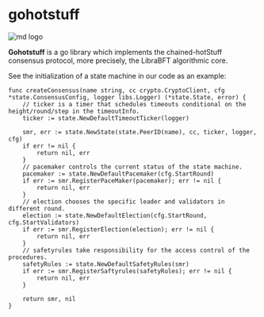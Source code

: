 # gohotstuff

![md logo](https://github.com/aucusaga/gohotstuff/blob/main/image/hot_gopher.png)

**Gohotstuff** is a go library which implements the chained-hotStuff consensus protocol, more precisely, the LibraBFT algorithmic core. 

See the initialization of a state machine in our code as an example:
~~~ golang
func createConsensus(name string, cc crypto.CryptoClient, cfg *state.ConsensusConfig, logger libs.Logger) (*state.State, error) {
	// ticker is a timer that schedules timeouts conditional on the height/round/step in the timeoutInfo.
	ticker := state.NewDefaultTimeoutTicker(logger)

	smr, err := state.NewState(state.PeerID(name), cc, ticker, logger, cfg)
	if err != nil {
		return nil, err
	}
	// pacemaker controls the current status of the state machine.
	pacemaker := state.NewDefaultPacemaker(cfg.StartRound)
	if err := smr.RegisterPaceMaker(pacemaker); err != nil {
		return nil, err
	}
	// election chooses the specific leader and validators in different round.
	election := state.NewDefaultElection(cfg.StartRound, cfg.StartValidators)
	if err := smr.RegisterElection(election); err != nil {
		return nil, err
	}
	// safetyrules take responsibility for the access control of the procedures.
	safetyRules := state.NewDefaultSafetyRules(smr)
	if err := smr.RegisterSaftyrules(safetyRules); err != nil {
		return nil, err
	}

	return smr, nil
}
~~~

